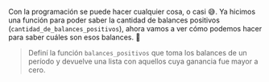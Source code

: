 Con la programación se puede hacer cualquier cosa, o casi :sweat_smile:. Ya hicimos una función para poder saber la cantidad de balances positivos (`cantidad_de_balances_positivos`), ahora vamos a ver cómo podemos hacer para saber cuáles son esos balances. :calendar:

> Definí la función `balances_positivos` que toma los balances de un período y devuelve una lista con aquellos cuya ganancia fue mayor a cero. 
